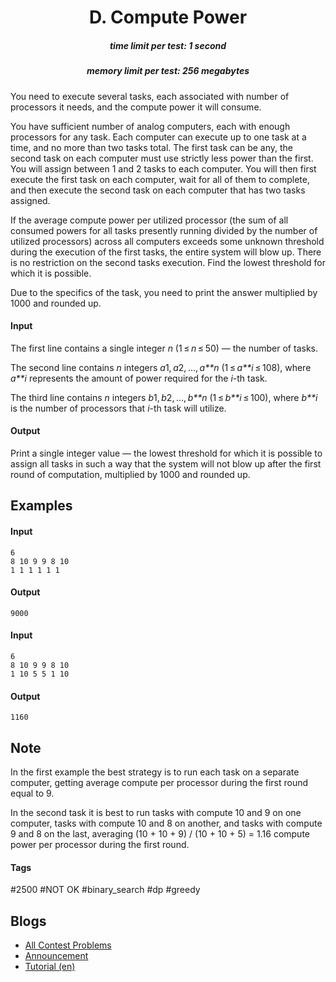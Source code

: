 <h1 style='text-align: center;'> D. Compute Power</h1>

<h5 style='text-align: center;'>time limit per test: 1 second</h5>
<h5 style='text-align: center;'>memory limit per test: 256 megabytes</h5>

You need to execute several tasks, each associated with number of processors it needs, and the compute power it will consume.

You have sufficient number of analog computers, each with enough processors for any task. Each computer can execute up to one task at a time, and no more than two tasks total. The first task can be any, the second task on each computer must use strictly less power than the first. You will assign between 1 and 2 tasks to each computer. You will then first execute the first task on each computer, wait for all of them to complete, and then execute the second task on each computer that has two tasks assigned.

If the average compute power per utilized processor (the sum of all consumed powers for all tasks presently running divided by the number of utilized processors) across all computers exceeds some unknown threshold during the execution of the first tasks, the entire system will blow up. There is no restriction on the second tasks execution. Find the lowest threshold for which it is possible.

Due to the specifics of the task, you need to print the answer multiplied by 1000 and rounded up.

#### Input

The first line contains a single integer *n* (1 ≤ *n* ≤ 50) — the number of tasks.

The second line contains *n* integers *a*1, *a*2, ..., *a**n* (1 ≤ *a**i* ≤ 108), where *a**i* represents the amount of power required for the *i*-th task.

The third line contains *n* integers *b*1, *b*2, ..., *b**n* (1 ≤ *b**i* ≤ 100), where *b**i* is the number of processors that *i*-th task will utilize.

#### Output

Print a single integer value — the lowest threshold for which it is possible to assign all tasks in such a way that the system will not blow up after the first round of computation, multiplied by 1000 and rounded up.

## Examples

#### Input


```text
6  
8 10 9 9 8 10  
1 1 1 1 1 1  

```
#### Output


```text
9000  

```
#### Input


```text
6  
8 10 9 9 8 10  
1 10 5 5 1 10  

```
#### Output


```text
1160  

```
## Note

In the first example the best strategy is to run each task on a separate computer, getting average compute per processor during the first round equal to 9.

In the second task it is best to run tasks with compute 10 and 9 on one computer, tasks with compute 10 and 8 on another, and tasks with compute 9 and 8 on the last, averaging (10 + 10 + 9) / (10 + 10 + 5) = 1.16 compute power per processor during the first round.



#### Tags 

#2500 #NOT OK #binary_search #dp #greedy 

## Blogs
- [All Contest Problems](../Codeforces_Round_488_by_NEAR_(Div._1).md)
- [Announcement](../blogs/Announcement.md)
- [Tutorial (en)](../blogs/Tutorial_(en).md)
